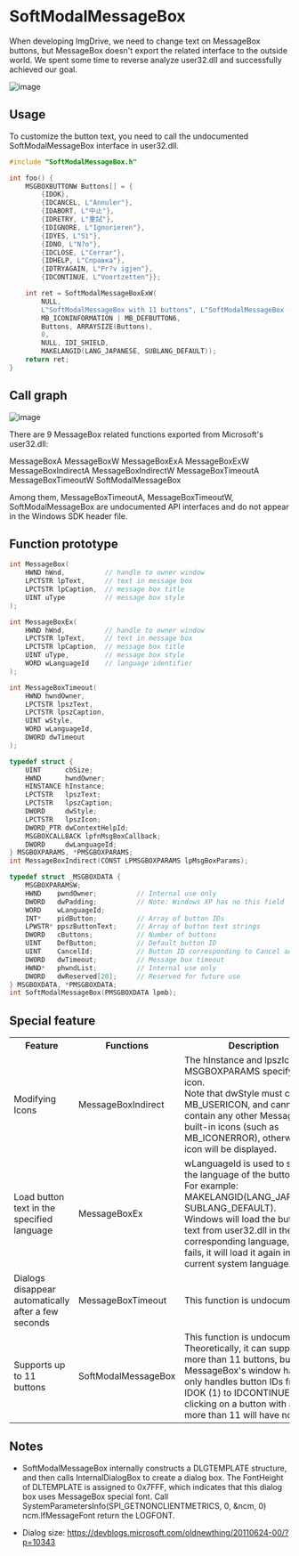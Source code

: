 # SoftModalMessageBox
When developing ImgDrive, we need to change text on MessageBox buttons, but MessageBox doesn't export the related interface to the outside world. We spent some time to reverse analyze user32.dll and successfully achieved our goal.

![image](https://github.com/dvdforge/SoftModalMessageBox/assets/19568093/8eee67ba-210f-4550-8884-fcfb079ee570)

## Usage
To customize the button text, you need to call the undocumented SoftModalMessageBox interface in user32.dll.
``` c++
#include "SoftModalMessageBox.h"

int foo() {
    MSGBOXBUTTONW Buttons[] = {
        {IDOK}, 
        {IDCANCEL, L"Annuler"}, 
        {IDABORT, L"中止"}, 
        {IDRETRY, L"重試"}, 
        {IDIGNORE, L"Ignorieren"}, 
        {IDYES, L"Sì"}, 
        {IDNO, L"N?o"}, 
        {IDCLOSE, L"Cerrar"}, 
        {IDHELP, L"Справка"}, 
        {IDTRYAGAIN, L"Pr?v igjen"}, 
        {IDCONTINUE, L"Voortzetten"}};

    int ret = SoftModalMessageBoxExW(
        NULL, 
        L"SoftModalMessageBox with 11 buttons", L"SoftModalMessageBox - yubsoft.com",
        MB_ICONINFORMATION | MB_DEFBUTTON6,
        Buttons, ARRAYSIZE(Buttons),
        0, 
        NULL, IDI_SHIELD, 
        MAKELANGID(LANG_JAPANESE, SUBLANG_DEFAULT));
    return ret;
}
```

## Call graph
![image](https://github.com/dvdforge/SoftModalMessageBox/assets/19568093/ebddc40a-d9db-4ae6-b989-0b8162d279cf)

There are 9 MessageBox related functions exported from Microsoft's user32.dll:

MessageBoxA
MessageBoxW
MessageBoxExA
MessageBoxExW
MessageBoxIndirectA
MessageBoxIndirectW
MessageBoxTimeoutA
MessageBoxTimeoutW
SoftModalMessageBox

Among them, MessageBoxTimeoutA, MessageBoxTimeoutW, SoftModalMessageBox are undocumented API interfaces and do not appear in the Windows SDK header file.

## Function prototype
``` c++
int MessageBox(
    HWND hWnd,          // handle to owner window
    LPCTSTR lpText,     // text in message box
    LPCTSTR lpCaption,  // message box title
    UINT uType          // message box style
);

int MessageBoxEx(
    HWND hWnd,          // handle to owner window
    LPCTSTR lpText,     // text in message box
    LPCTSTR lpCaption,  // message box title
    UINT uType,         // message box style
    WORD wLanguageId    // language identifier
);

int MessageBoxTimeout(
    HWND hwndOwner,
    LPCTSTR lpszText,
    LPCTSTR lpszCaption,
    UINT wStyle,
    WORD wLanguageId,
    DWORD dwTimeout
);

typedef struct {
    UINT      cbSize; 
    HWND      hwndOwner; 
    HINSTANCE hInstance; 
    LPCTSTR   lpszText; 
    LPCTSTR   lpszCaption; 
    DWORD     dwStyle; 
    LPCTSTR   lpszIcon; 
    DWORD_PTR dwContextHelpId; 
    MSGBOXCALLBACK lpfnMsgBoxCallback; 
    DWORD     dwLanguageId; 
} MSGBOXPARAMS, *PMSGBOXPARAMS;
int MessageBoxIndirect(CONST LPMSGBOXPARAMS lpMsgBoxParams);

typedef struct _MSGBOXDATA {
    MSGBOXPARAMSW;
    HWND    pwndOwner;          // Internal use only
    DWORD   dwPadding;          // Note: Windows XP has no this field
    WORD    wLanguageId;
    INT*    pidButton;          // Array of button IDs
    LPWSTR* ppszButtonText;     // Array of button text strings
    DWORD   cButtons;           // Number of buttons
    UINT    DefButton;          // Default button ID
    UINT    CancelId;           // Button ID corresponding to Cancel action
    DWORD   dwTimeout;          // Message box timeout
    HWND*   phwndList;          // Internal use only
    DWORD   dwReserved[20];     // Reserved for future use
} MSGBOXDATA, *PMSGBOXDATA;
int SoftModalMessageBox(PMSGBOXDATA lpmb);

```
## Special feature
<table>
	<tbody>
		<tr>
			<th>Feature</th>
			<th>Functions</th>
			<th>Description</th>
		</tr>
		<tr>
			<td>Modifying Icons</td>
			<td>MessageBoxIndirect</td>
			<td>The hInstance and lpszIcon in MSGBOXPARAMS specify the icon.<br>
			Note that dwStyle must contain MB_USERICON, and cannot contain any other MessageBox built-in icons (such as MB_ICONERROR), otherwise no icon will be displayed.</td>
		</tr>
		<tr>
			<td>Load button text in the specified language</td>
			<td>MessageBoxEx</td>
			<td>wLanguageId is used to specify the language of the button text. For example:<br>
			MAKELANGID(LANG_JAPANESE, SUBLANG_DEFAULT).<br>Windows will load the button text from user32.dll in the corresponding language, if it fails, it will load it again in the current system language.</td>
		</tr>
		<tr>
			<td>Dialogs disappear automatically after a few seconds</td>
			<td>MessageBoxTimeout</td>
			<td>This function is undocumented.</td>
		</tr>
		<tr>
			<td>Supports up to 11 buttons</td>
			<td>SoftModalMessageBox</td>
			<td>This function is undocumented.<br>
			Theoretically, it can support more than 11 buttons, but since MessageBox's window handler only handles button IDs from IDOK (1) to IDCONTINUE (11), clicking on a button with an ID of more than 11 will have no effect.</td>
		</tr>
	</tbody>
</table>

## Notes
- SoftModalMessageBox internally constructs a DLGTEMPLATE structure, and then calls InternalDialogBox to create a dialog box. The FontHeight of DLTEMPLATE is assigned to 0x7FFF, which indicates that this dialog box uses MessageBox special font. Call SystemParametersInfo(SPI_GETNONCLIENTMETRICS, 0, &ncm, 0) ncm.lfMessageFont return the LOGFONT.

- Dialog size: https://devblogs.microsoft.com/oldnewthing/20110624-00/?p=10343
